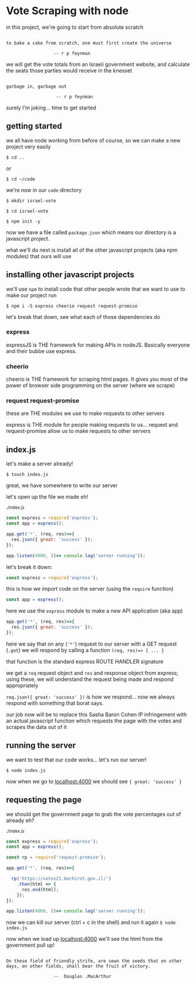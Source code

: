 # Vote Scraping with node

in this project, we're going to start from absolute scratch

```

to bake a cake from scratch, one must first create the universe

                  -- r p feynman

```

we will get the vote totals from an Israeli government website, and calculate the seats those parties would receive in the knesset


```

garbage in, garbage out

                   -- r p feynman

```

surely I'm joking... time to get started


## getting started

we all have node working from before of course, so we can make a new project very easily


`$ cd ..`

or

`$ cd ~/code`

we're now in our `code` directory

`$ mkdir israel-vote`

`$ cd israel-vote`

`$ npm init -y`

now we have a file called `package.json` which means our directory is a javascript project.


what we'll do next is install all of the other javascript projects (aka npm modules) that ours will use


## installing other javascript projects

we'll use `npm` to install code that other people wrote that we want to use to make our project run

`$ npm i -S express cheerio request request-promise`

let's break that down, see what each of those dependencies do


### express

expressJS is THE framework for making APIs in nodeJS. Basically everyone and their bubbe use express.


### cheerio

cheerio is THE framework for scraping html pages. It gives you most of the power of browser side programming on the server (where we scrape)


### request request-promise

these are THE modules we use to make requests to other servers

express is THE module for people making requests to us... request and request-promise allow us to make requests to other servers



## index.js

let's make a server already!

`$ touch index.js`

great, we have somewhere to write our server

let's open up the file we made eh!

<sub>./index.js</sub>
```js
const express = require('express');
const app = express();

app.get('*', (req, res)=>{
  res.json({ great: 'success' });
});

app.listen(4000, ()=> console.log('server running'));
```


let's break it down:

```js
const express = require('express');
```

this is how we import code on the server (using the `require` function)


```js
const app = express();
```

here we use the `express` module to make a new API application (aka app)

```js
app.get('*', (req, res)=>{
  res.json({ great: 'success' });
});
```

here we say that on any (`'*'`) request to our server with a GET request (`.get`) we will respond by calling a function `(req, res)=> { ... }`

that function is the standard express ROUTE HANDLER signature

we get a `req` request object and `res` and response object from express; using these, we will understand the request being made and respond appropriately

`req.json({ great: 'success' })` is how we respond... now we always respond with something that borat says.

our job now will be to replace this Sasha Baron Cohen IP infringement with an actual javascript function which requests the page with the votes and scrapes the data out of it


## running the server

we want to test that our code works... let's run our server!

`$ node index.js`

now when we go to [localhost:4000](http://localhost:4000) we should see `{ great: 'success' }`



## requesting the page

we should get the government page to grab the vote percentages out of already eh?


<sub>./index.js</sub>
```js
const express = require('express');
const app = express();

const rp = require('request-promise');

app.get('*', (req, res)=>{

  rp('https://votes21.bechirot.gov.il/')
    .then(html => {
      res.end(html);
    });
});

app.listen(4000, ()=> console.log('server running'));
```

now we can kill our server (ctrl + c in the shell) and run it again `$ node index.js`

now when we load up [localhost:4000](http://localhost:4000) we'll see the html from the government pull up!




```

On these field of friendly strife, are sewn the seeds that on other days, on other fields, shall bear the fruit of victory.

                  --  Douglas .MacArthur

```
